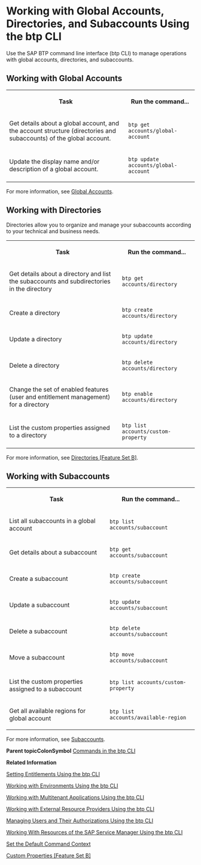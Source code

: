 <!-- loio85a683e48f0a4c6db807c05d20f43883 -->

# Working with Global Accounts, Directories, and Subaccounts Using the btp CLI

Use the SAP BTP command line interface \(btp CLI\) to manage operations with global accounts, directories, and subaccounts.



<a name="loio85a683e48f0a4c6db807c05d20f43883__section_utc_hhb_ckb"/>

## Working with Global Accounts


<table>
<tr>
<th>

Task



</th>
<th>

Run the command...



</th>
</tr>
<tr>
<td>

Get details about a global account, and the account structure \(directories and subaccounts\) of the global account.



</td>
<td>

`btp get accounts/global-account`



</td>
</tr>
<tr>
<td>

Update the display name and/or description of a global account.



</td>
<td>

`btp update accounts/global-account`



</td>
</tr>
</table>

For more information, see [Global Accounts](../10-concepts/Account_Model_8ed4a70.md#loioc165d95ee700407eb181770901caec94).



<a name="loio85a683e48f0a4c6db807c05d20f43883__section_a13_xjb_ckb"/>

## Working with Directories

Directories allow you to organize and manage your subaccounts according to your technical and business needs.


<table>
<tr>
<th>

Task



</th>
<th>

Run the command...



</th>
</tr>
<tr>
<td>

Get details about a directory and list the subaccounts and subdirectories in the directory



</td>
<td>

`btp get accounts/directory`



</td>
</tr>
<tr>
<td>

Create a directory



</td>
<td>

`btp create accounts/directory`



</td>
</tr>
<tr>
<td>

Update a directory



</td>
<td>

`btp update accounts/directory`



</td>
</tr>
<tr>
<td>

Delete a directory



</td>
<td>

`btp delete accounts/directory`



</td>
</tr>
<tr>
<td>

Change the set of enabled features \(user and entitlement management\) for a directory



</td>
<td>

`btp enable accounts/directory`



</td>
</tr>
<tr>
<td>

List the custom properties assigned to a directory



</td>
<td>

`btp list accounts/custom-property`



</td>
</tr>
</table>

For more information, see [Directories \[Feature Set B\]](../10-concepts/Account_Model_8ed4a70.md#loioa92721fc75524ec09a7a7255997dbd94).



<a name="loio85a683e48f0a4c6db807c05d20f43883__section_m5c_23b_ckb"/>

## Working with Subaccounts


<table>
<tr>
<th>

Task



</th>
<th>

Run the command...



</th>
</tr>
<tr>
<td>

List all subaccounts in a global account



</td>
<td>

`btp list accounts/subaccount`



</td>
</tr>
<tr>
<td>

Get details about a subaccount



</td>
<td>

`btp get accounts/subaccount`



</td>
</tr>
<tr>
<td>

Create a subaccount



</td>
<td>

`btp create accounts/subaccount`



</td>
</tr>
<tr>
<td>

Update a subaccount



</td>
<td>

`btp update accounts/subaccount`



</td>
</tr>
<tr>
<td>

Delete a subaccount



</td>
<td>

`btp delete accounts/subaccount`



</td>
</tr>
<tr>
<td>

Move a subaccount



</td>
<td>

`btp move accounts/subaccount`



</td>
</tr>
<tr>
<td>

List the custom properties assigned to a subaccount



</td>
<td>

`btp list accounts/custom-property`



</td>
</tr>
<tr>
<td>

Get all available regions for global account



</td>
<td>

`btp list accounts/available-region`



</td>
</tr>
</table>

For more information, see [Subaccounts](../10-concepts/Account_Model_8ed4a70.md#loio8d6e3a0fa4ab43e4a421d3ed08128afa).

**Parent topicColonSymbol** [Commands in the btp CLI](Commands_in_the_btp_CLI_a03a555.md "A list of all tasks and respective commands that are available in the SAP BTP command line interface (btp CLI).")

**Related Information**  


[Setting Entitlements Using the btp CLI](Setting_Entitlements_Using_the_btp_CLI_5af849c.md "Use the SAP BTP command line interface (btp CLI) to set entitlements to define the functionality or permissions available for users of global accounts, directories, and subaccounts.")

[Working with Environments Using the btp CLI](Working_with_Environments_Using_the_btp_CLI_48db155.md "Use the SAP BTP command line interface (btp CLI) to manage runtime environment instances in a subaccount. For example, enable the Cloud Foundry environment by creating a Cloud Foundry org (environment instance).")

[Working with Multitenant Applications Using the btp CLI](Working_with_Multitenant_Applications_Using_the_btp_CLI_c1b0fcc.md "Use the SAP BTP command line interface (btp CLI) to manage the multitenant applications to which a subaccount is entitled to subscribe.")

[Working with External Resource Providers Using the btp CLI](Working_with_External_Resource_Providers_Using_the_btp_CLI_48d7688.md "Use the SAP BTP command line interface (btp CLI) to get details, or to create or delete resource provider instances in a global account.")

[Managing Users and Their Authorizations Using the btp CLI](Managing_Users_and_Their_Authorizations_Using_the_btp_CLI_94bb593.md "User authorizations are managed by assigning role collections to users (for example, Subaccount Administrator). Use the SAP BTP command line interface (btp CLI) to manage roles and role collections, and to assign role collections to users.")

[Working With Resources of the SAP Service Manager Using the btp CLI](Working_With_Resources_of_the_SAP_Service_Manager_Using_the_btp_CLI_fe6a53b.md "Use the SAP BTP command line interface to perform various operations related to your platforms, attached service brokers, service instances, and service bindings.")

[Set the Default Command Context](Set_the_Default_Command_Context_720645a.md "Change the default context for all command calls to the global account, a directory, or a subaccount by using the btp target command.")

[Custom Properties \[Feature Set B\]](../10-concepts/Account_Model_8ed4a70.md#loioe8663c08ead648faa673b0d63c5b478e "Custom properties allow you to label or tag your directories and subaccounts according to your own business and technical needs. This makes organizing and filtering your directories and subaccounts easier within your global account.")

